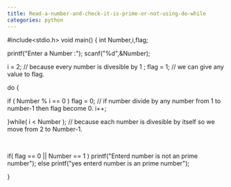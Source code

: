 ```yaml
---
title: Read-a-number-and-check-it-is-prime-or-not-using-do-while
categories: python
---
```


#include&lt;stdio.h&gt;
void main()
{
int Number,i,flag;

printf("Enter a Number :");
scanf("%d",&amp;Number);

i = 2; // because every number is divesible by 1 ;
flag = 1; // we can give any value to flag.

do
{

if ( Number % i == 0 )
flag = 0; // if number divide by any number from 1 to number-1 then flag become 0.
i++;

}while( i &lt; Number ); // because each number is divesible by itself so we move from 2 to Number-1.

&nbsp;

if( flag == 0 || Number == 1 )
printf("Enterd number is not an prime number");
else
printf("yes enterd number is an prime number");

}